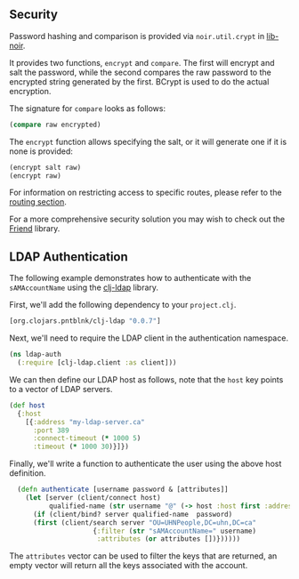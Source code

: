 ## Security

Password hashing and comparison is provided via `noir.util.crypt` in [lib-noir](https://github.com/noir-clojure/lib-noir).

It provides two functions, `encrypt` and `compare`. The first will encrypt and salt the password,
while the second compares the raw password to the encrypted string generated by the first. BCrypt
is used to do the actual encryption.

The signature for `compare` looks as follows:

```clojure
(compare raw encrypted)
```

The `encrypt` function allows specifying the salt, or it will generate one if it is none is provided:

```clojure
(encrypt salt raw)
(encrypt raw)
```

For information on restricting access to specific routes, please refer to the [routing section](/docs/routes.md#marking_routes_as_restricted).

For a more comprehensive security solution you may wish to check out the [Friend](https://github.com/cemerick/friend) library.

## LDAP Authentication

The following example demonstrates how to authenticate with the `sAMAccountName` using the [clj-ldap](https://github.com/pauldorman/clj-ldap) library.

First, we'll add the following dependency to your `project.clj`.

```clojure
[org.clojars.pntblnk/clj-ldap "0.0.7"]
```

Next, we'll need to require the LDAP client in the authentication namespace.

```clojure
(ns ldap-auth  
  (:require [clj-ldap.client :as client]))
```

We can then define our LDAP host as follows, note that the `host` key points to a vector of LDAP servers.

```clojure
(def host
  {:host
    [{:address "my-ldap-server.ca"
      :port 389
      :connect-timeout (* 1000 5)
      :timeout (* 1000 30)}]})
```

Finally, we'll write a function to authenticate the user using the above host definition.

```clojure
  (defn authenticate [username password & [attributes]]
    (let [server (client/connect host)
          qualified-name (str username "@" (-> host :host first :address))]
      (if (client/bind? server qualified-name  password)
      (first (client/search server "OU=UHNPeople,DC=uhn,DC=ca"
                     {:filter (str "sAMAccountName=" username)
                      :attributes (or attributes [])})))))
``` 

The `attributes` vector can be used to filter the keys that are returned, an empty vector will return all the keys associated with the account.
